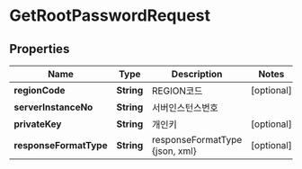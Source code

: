 
# GetRootPasswordRequest

## Properties
Name | Type | Description | Notes
------------ | ------------- | ------------- | -------------
**regionCode** | **String** | REGION코드 |  [optional]
**serverInstanceNo** | **String** | 서버인스턴스번호 | 
**privateKey** | **String** | 개인키 |  [optional]
**responseFormatType** | **String** | responseFormatType {json, xml} |  [optional]



